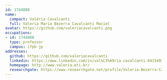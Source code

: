 ```yaml
---
id: 1744888
name:
  compact: Valéria Cavalcanti
  full: Valeria Maria Bezerra Cavalcanti Maciel
avatar: https://github.com/valeriacavalcanti.png
occupations:
- id: 1744888
  type: professor
  campus: ifpb-jp
addresses:
  github: https://github.com/valeriacavalcanti
  linkedin: https://www.linkedin.com/in/val%C3%A9ria-cavalcanti-64154935/
  homepage: http://www.valeria.eti.br/
  researchgate: https://www.researchgate.net/profile/Valeria-Bezerra-Cavalcanti-Maciel
---
```

